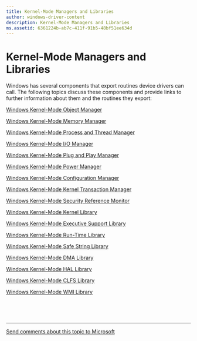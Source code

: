 ```yaml
---
title: Kernel-Mode Managers and Libraries
author: windows-driver-content
description: Kernel-Mode Managers and Libraries
ms.assetid: 6361224b-ab7c-411f-91b5-48bf51ee634d
---
```


# Kernel-Mode Managers and Libraries


Windows has several components that export routines device drivers can call. The following topics discuss these components and provide links to further information about them and the routines they export:

[Windows Kernel-Mode Object Manager](windows-kernel-mode-object-manager.md)

[Windows Kernel-Mode Memory Manager](windows-kernel-mode-memory-manager.md)

[Windows Kernel-Mode Process and Thread Manager](windows-kernel-mode-process-and-thread-manager.md)

[Windows Kernel-Mode I/O Manager](windows-kernel-mode-i-o-manager.md)

[Windows Kernel-Mode Plug and Play Manager](windows-kernel-mode-plug-and-play-manager.md)

[Windows Kernel-Mode Power Manager](windows-kernel-mode-power-manager.md)

[Windows Kernel-Mode Configuration Manager](windows-kernel-mode-configuration-manager.md)

[Windows Kernel-Mode Kernel Transaction Manager](windows-kernel-mode-kernel-transaction-manager.md)

[Windows Kernel-Mode Security Reference Monitor](windows-kernel-mode-security-reference-monitor.md)

[Windows Kernel-Mode Kernel Library](windows-kernel-mode-kernel-library.md)

[Windows Kernel-Mode Executive Support Library](windows-kernel-mode-executive-support-library.md)

[Windows Kernel-Mode Run-Time Library](windows-kernel-mode-run-time-library.md)

[Windows Kernel-Mode Safe String Library](windows-kernel-mode-safe-string-library.md)

[Windows Kernel-Mode DMA Library](windows-kernel-mode-dma-library.md)

[Windows Kernel-Mode HAL Library](windows-kernel-mode-hal-library.md)

[Windows Kernel-Mode CLFS Library](windows-kernel-mode-clfs-library.md)

[Windows Kernel-Mode WMI Library](windows-kernel-mode-wmi-library.md)

 

 


--------------------
[Send comments about this topic to Microsoft](mailto:wsddocfb@microsoft.com?subject=Documentation%20feedback%20%5Bkernel\kernel%5D:%20Kernel-Mode%20Managers%20and%20Libraries%20%20RELEASE:%20%286/14/2017%29&body=%0A%0APRIVACY%20STATEMENT%0A%0AWe%20use%20your%20feedback%20to%20improve%20the%20documentation.%20We%20don't%20use%20your%20email%20address%20for%20any%20other%20purpose,%20and%20we'll%20remove%20your%20email%20address%20from%20our%20system%20after%20the%20issue%20that%20you're%20reporting%20is%20fixed.%20While%20we're%20working%20to%20fix%20this%20issue,%20we%20might%20send%20you%20an%20email%20message%20to%20ask%20for%20more%20info.%20Later,%20we%20might%20also%20send%20you%20an%20email%20message%20to%20let%20you%20know%20that%20we've%20addressed%20your%20feedback.%0A%0AFor%20more%20info%20about%20Microsoft's%20privacy%20policy,%20see%20http://privacy.microsoft.com/default.aspx. "Send comments about this topic to Microsoft")


